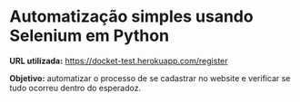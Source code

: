 # Automatização simples usando Selenium em Python


**URL utilizada:** https://docket-test.herokuapp.com/register

**Objetivo:** automatizar o processo de se cadastrar no website e verificar se tudo ocorreu dentro do esperadoz.
